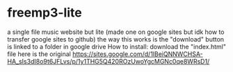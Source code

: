 # freemp3-lite
a single file music website but lite (made one on google sites but idk how to transfer google sites to github)
the way this works is the "download" button is linked to a folder in google drive
How to install: download the "index.html" file
here is the original
https://sites.google.com/d/1lBeiQNNWCHSA-HA_sIs3dI8o9t6JFLvs/p/1y1THG5Q420ROzUwoYgcMGNc0qe8WRsD1/

